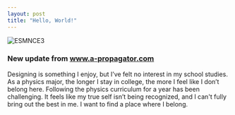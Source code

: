```yaml
---
layout: post
title: "Hello, World!"
---
```



![ESMNCE3](https://github.com/user-attachments/assets/e191acad-5991-4b11-a272-25db1358f86d)
<div class="txt"><h3> New update from <a href="https://www.a-propagator.com"> www.a-propagator.com </a></h3></div> 


Designing is something I enjoy, but I’ve felt no interest in my school studies. As a physics major, the longer I stay in college, the more I feel like I don’t belong here. Following the physics curriculum for a year has been challenging. It feels like my true self isn’t being recognized, and I can't fully bring out the best in me. I want to find a place where I belong.

